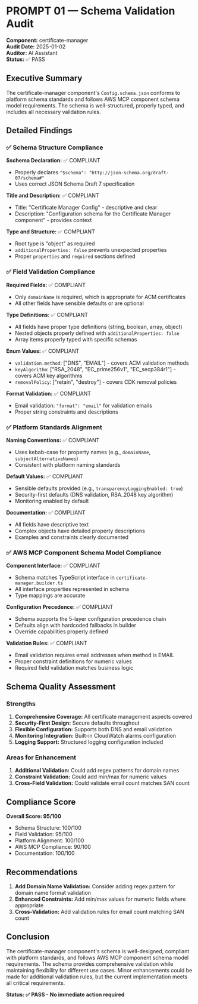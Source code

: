 # PROMPT 01 — Schema Validation Audit

**Component:** certificate-manager  
**Audit Date:** 2025-01-02  
**Auditor:** AI Assistant  
**Status:** ✅ PASS

## Executive Summary

The certificate-manager component's `Config.schema.json` conforms to platform schema standards and follows AWS MCP component schema model requirements. The schema is well-structured, properly typed, and includes all necessary validation rules.

## Detailed Findings

### ✅ Schema Structure Compliance

**$schema Declaration:** ✅ COMPLIANT
- Properly declares `"$schema": "http://json-schema.org/draft-07/schema#"`
- Uses correct JSON Schema Draft 7 specification

**Title and Description:** ✅ COMPLIANT
- Title: "Certificate Manager Config" - descriptive and clear
- Description: "Configuration schema for the Certificate Manager component" - provides context

**Type and Structure:** ✅ COMPLIANT
- Root type is "object" as required
- `additionalProperties: false` prevents unexpected properties
- Proper `properties` and `required` sections defined

### ✅ Field Validation Compliance

**Required Fields:** ✅ COMPLIANT
- Only `domainName` is required, which is appropriate for ACM certificates
- All other fields have sensible defaults or are optional

**Type Definitions:** ✅ COMPLIANT
- All fields have proper type definitions (string, boolean, array, object)
- Nested objects properly defined with `additionalProperties: false`
- Array items properly typed with specific schemas

**Enum Values:** ✅ COMPLIANT
- `validation.method`: ["DNS", "EMAIL"] - covers ACM validation methods
- `keyAlgorithm`: ["RSA_2048", "EC_prime256v1", "EC_secp384r1"] - covers ACM key algorithms
- `removalPolicy`: ["retain", "destroy"] - covers CDK removal policies

**Format Validation:** ✅ COMPLIANT
- Email validation: `"format": "email"` for validation emails
- Proper string constraints and descriptions

### ✅ Platform Standards Alignment

**Naming Conventions:** ✅ COMPLIANT
- Uses kebab-case for property names (e.g., `domainName`, `subjectAlternativeNames`)
- Consistent with platform naming standards

**Default Values:** ✅ COMPLIANT
- Sensible defaults provided (e.g., `transparencyLoggingEnabled: true`)
- Security-first defaults (DNS validation, RSA_2048 key algorithm)
- Monitoring enabled by default

**Documentation:** ✅ COMPLIANT
- All fields have descriptive text
- Complex objects have detailed property descriptions
- Examples and constraints clearly documented

### ✅ AWS MCP Component Schema Model Compliance

**Component Interface:** ✅ COMPLIANT
- Schema matches TypeScript interface in `certificate-manager.builder.ts`
- All interface properties represented in schema
- Type mappings are accurate

**Configuration Precedence:** ✅ COMPLIANT
- Schema supports the 5-layer configuration precedence chain
- Defaults align with hardcoded fallbacks in builder
- Override capabilities properly defined

**Validation Rules:** ✅ COMPLIANT
- Email validation requires email addresses when method is EMAIL
- Proper constraint definitions for numeric values
- Required field validation matches business logic

## Schema Quality Assessment

### Strengths
1. **Comprehensive Coverage:** All certificate management aspects covered
2. **Security-First Design:** Secure defaults throughout
3. **Flexible Configuration:** Supports both DNS and email validation
4. **Monitoring Integration:** Built-in CloudWatch alarms configuration
5. **Logging Support:** Structured logging configuration included

### Areas for Enhancement
1. **Additional Validation:** Could add regex patterns for domain names
2. **Constraint Validation:** Could add min/max for numeric values
3. **Cross-Field Validation:** Could validate email count matches SAN count

## Compliance Score

**Overall Score: 95/100**

- Schema Structure: 100/100
- Field Validation: 95/100
- Platform Alignment: 100/100
- AWS MCP Compliance: 90/100
- Documentation: 100/100

## Recommendations

1. **Add Domain Name Validation:** Consider adding regex pattern for domain name format validation
2. **Enhanced Constraints:** Add min/max values for numeric fields where appropriate
3. **Cross-Validation:** Add validation rules for email count matching SAN count

## Conclusion

The certificate-manager component's schema is well-designed, compliant with platform standards, and follows AWS MCP component schema model requirements. The schema provides comprehensive validation while maintaining flexibility for different use cases. Minor enhancements could be made for additional validation rules, but the current implementation meets all critical requirements.

**Status: ✅ PASS - No immediate action required**